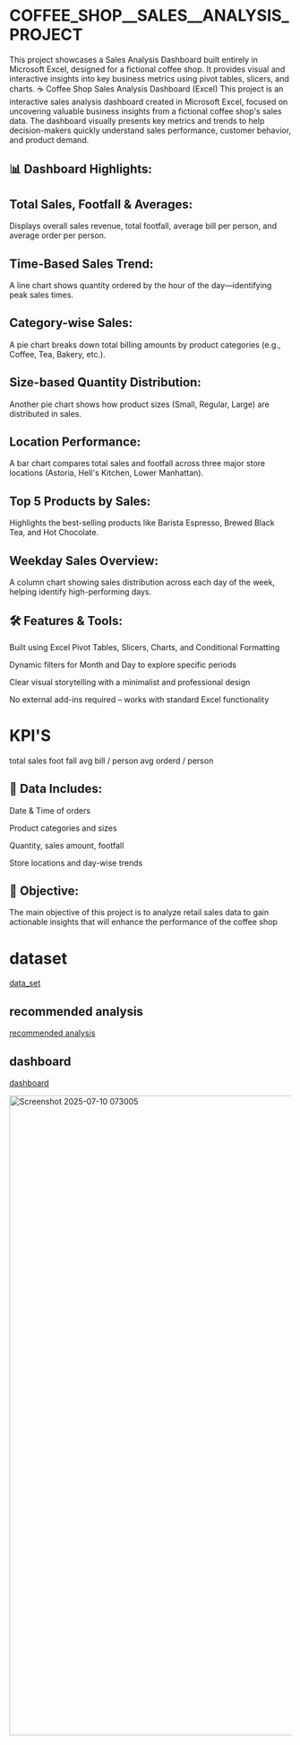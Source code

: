 # COFFEE_SHOP__SALES__ANALYSIS_PROJECT
This project showcases a Sales Analysis Dashboard built entirely in Microsoft Excel, designed for a fictional coffee shop. It provides visual and interactive insights into key business metrics using pivot tables, slicers, and charts.
☕ Coffee Shop Sales Analysis Dashboard (Excel)
This project is an interactive sales analysis dashboard created in Microsoft Excel, focused on uncovering valuable business insights from a fictional coffee shop's sales data. The dashboard visually presents key metrics and trends to help decision-makers quickly understand sales performance, customer behavior, and product demand.

## 📊 Dashboard Highlights:
## Total Sales, Footfall & Averages:
Displays overall sales revenue, total footfall, average bill per person, and average order per person.

## Time-Based Sales Trend:
A line chart shows quantity ordered by the hour of the day—identifying peak sales times.

##  Category-wise Sales:
A pie chart breaks down total billing amounts by product categories (e.g., Coffee, Tea, Bakery, etc.).

## Size-based Quantity Distribution:
Another pie chart shows how product sizes (Small, Regular, Large) are distributed in sales.

## Location Performance:
A bar chart compares total sales and footfall across three major store locations (Astoria, Hell's Kitchen, Lower Manhattan).

## Top 5 Products by Sales:
Highlights the best-selling products like Barista Espresso, Brewed Black Tea, and Hot Chocolate.

## Weekday Sales Overview:
A column chart showing sales distribution across each day of the week, helping identify high-performing days.

## 🛠 Features & Tools:
Built using Excel Pivot Tables, Slicers, Charts, and Conditional Formatting

Dynamic filters for Month and Day to explore specific periods

Clear visual storytelling with a minimalist and professional design

No external add-ins required – works with standard Excel functionality

# KPI'S
total sales 
foot  fall
avg bill / person
avg orderd / person

## 📁 Data Includes:
Date & Time of orders

Product categories and sizes

Quantity, sales amount, footfall

Store locations and day-wise trends

## 🎯 Objective:
The main objective of this project is to analyze retail sales data to gain actionable insights that will enhance the performance of the coffee shop
# dataset
<a href="https://github.com/Codewithabhijitsahoo/COFFEE__SHOP__SALES__ANALYSIS_PROJECT/blob/main/coffe%20shop%20analysis%20data.xlsx">data_set</a>
## recommended analysis
<a href="https://github.com/Codewithabhijitsahoo/COFFEE__SHOP__SALES__ANALYSIS_PROJECT/blob/main/objective%20and%20analysis.pdf"> recommended analysis</a>

## dashboard
<a href="https://github.com/Codewithabhijitsahoo/COFFEE__SHOP__SALES__ANALYSIS_PROJECT/blob/main/Screenshot%202025-07-10%20073054.png">dashboard</a>

<img width="1920" height="1140" alt="Screenshot 2025-07-10 073005" src="https://github.com/user-attachments/assets/125a979d-6392-43cb-9978-18db5701f20d" />
